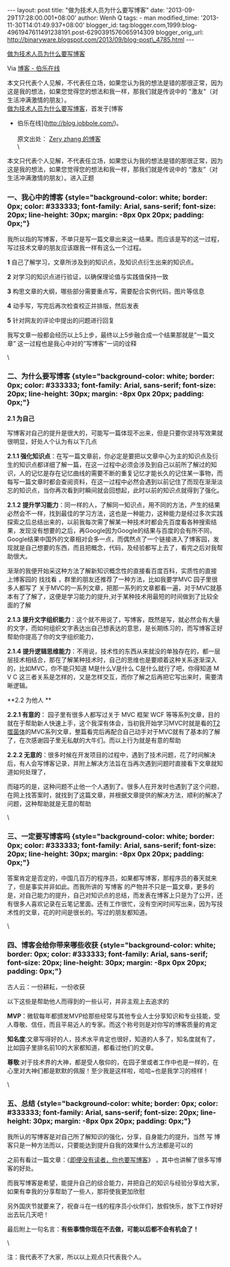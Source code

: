 --- layout: post title: "做为技术人员为什么要写博客" date:
'2013-09-29T17:28:00.001+08:00' author: Wenh Q tags: - man
modified\_time: '2013-11-30T14:01:49.937+08:00' blogger\_id:
tag:blogger.com,1999:blog-4961947611491238191.post-6290391576065914309
blogger\_orig\_url:
http://binaryware.blogspot.com/2013/09/blog-post\_4785.html ---

[做为技术人员为什么要写博客](http://blog.jobbole.com/48962/)

Via [博客 - 伯乐在线](http://blog.jobbole.com/)

本文只代表个人见解，不代表任立场，如果您认为我的想法是错的那很正常，因为这是我的想法，如果您觉得您的想法和我一样，那我们就是传说中的
"激友"（对生活冲满激情的朋友）。\
[做为技术人员为什么要写博客](http://blog.jobbole.com/48962/)，首发于[博客
- 伯乐在线](http://blog.jobbole.com/)。\
\
原文出处： [Zery zhang
的博客](http://www.cnblogs.com/zery/p/3343893.html)\
\

本文只代表个人见解，不代表任立场，如果您认为我的想法是错的那很正常，因为这是我的想法，如果您觉得您的想法和我一样，那我们就是传说中的
“激友”（对生活冲满激情的朋友）。进入正题

### 一、我心中的博客 {style="background-color: white; border: 0px; color: #333333; font-family: Arial, sans-serif; font-size: 20px; line-height: 30px; margin: -8px 0px 20px; padding: 0px;"}

我所以指的写博客，不单只是写一篇文章出来这一结果。而应该是写的这一过程，写过技术文章的朋友应该跟我一样有这么一个过程。

**1** 自己了解学习，文章所涉及到的知识点，及知识点衍生出来的知识点。

**2** 对学习的知识点进行验证，以确保理论值与实践值保持一致

**3** 构思文章的大纲，哪些部分需要重点写，需要配合实例代码，图片等信息

**4** 动手写，写完后再次检查校正并排版，然后发表

**5** 针对网友的评论中提出的问题进行回复

我写文章一般都会经历以上5上步，最终以上5步融合成一个结果那就是”一篇文章”
这一过程也是我心中对的”写博客”一词的诠释

\

### 二、为什么要写博客 {style="background-color: white; border: 0px; color: #333333; font-family: Arial, sans-serif; font-size: 20px; line-height: 30px; margin: -8px 0px 20px; padding: 0px;"}

**2.1 为自己**

写博客对自己的提升是很大的，可能写一篇体现不出来，但是只要你坚持写效果就很明显，好处人个认为有以下几点

**2.1.1 强化知识点**：在写一篇文章前，你必定是要把以文章中心为主的知识点及衍生的知识点都详细了解一篇，在这一过程中必须会涉及到自己以前所了解过的知识，人的记忆是存在记忆曲线的需要不断的重复记忆才能长久的记住某一事物，而每写一篇文章时都会查阅资料，在这一过程中必然会遇到以前记住了而现在渐渐淡忘的知识点，当你再次看到时瞬间就会回想起，此时以前的知识点就得到了强化。

**2.1.2** **提升学习能力**：同一样的人，了解同一知识点，用不同的方法，产生的结果必然会不一样，找到最佳的学习方法，这也是一种能力，这种能力是经过多次实践探索之后总结出来的，以前我每次需了解某一种技术时都会先百度看各种搜索结果，发现没有想要的之后，再Google因为Google的结果与百度的会有所不同，Google结果中国外的文章相对会多一点，而偶然点了一个链接进入了博客园，发现就是自己想要的东西，而且把概念，代码，及经验都写上去了，看完之后对我帮助很大。

渐渐的我便开始采这种方法了解新知识概念性的直接看百度百科，实质性的直接
上博客园的 找找看 ，群里的朋友还推荐了一种方法，比如我要学MVC
园子里很多人都写了
关于MVC的一系列文章，把那一系列的文章都看一遍，对于MVC就基本有了了解了，这便是学习能力的提升,对于某种技术用最短的时间做到了比较全面的了解

**2.1.3** **提升文字组织能力**：这个就不用说了，写博客，既然是写，就必然会有大量的文字，而如何组织文字表达出自己想表达的意思，是长期练习的，而写博客正好帮助你提高了你的文字组织能力，

**2.1.4** **提升逻辑思维能力**：不用说，技术性的东西从来就没的单独存在的，都一层层技术相结合，那在了解某种技术时，自己的思维也是要顺着这种关系逐渐深入的，比如MVC，你不能只知道
M是什么V是什么 C是什么就行了吧，你得知道 M V C
这三者关系是怎样的，又是怎样交互，而你了解之后再把它写出来时，需要清晰逻辑。

**2.2 为他人 **

**2.2.1 有意的**： 园子里有很多人都写过关于 MVC 框架 WCF
等等系列文章，目的就在于帮助新人快速上手，这个我深有体会，当初我开始学习MVC时就是看的[T2噬菌体](http://www.cnblogs.com/leoo2sk/)的MVC系列文章，整篇看完后再配合自己动手对于MVC就有了基本的了解了，在次感谢园子里无私献的大牛们。而以上行为就是有意的帮助

**2.2.2 无意的**：很多时候在开发项目的过程中，遇到了技术问题，花了时间解决后，有人会写博客记录，并附上解决方法旨在当再次遇到问题时直接看下文章就知道如何处理了，

而碰巧的是，这种问题不止他一个人遇到了。很多人在开发时也遇到了这个问题，在网上找答案时，就找到了这篇文章，并根据文章提供的解决方法，顺利的解决了问题，这种帮助就是无意的帮助

\

### 三、一定要写博客吗 {style="background-color: white; border: 0px; color: #333333; font-family: Arial, sans-serif; font-size: 20px; line-height: 30px; margin: -8px 0px 20px; padding: 0px;"}

答案肯定是否定的，中国几百万的程序员，如果都写博客，那程序员的春天就来了，但是事实并非如此。而我所讲的
写博客
的产物并不只是一篇文章，更多的是，对自己能力的提升，自己对知识点的总结，而发表在博客上只是为了公开，还有很多人喜欢记录在云笔记里面。还有工作很忙，没有空闲时间写出来，因为写技术性的文章，花的时间是很长的。写过的朋友都知道。

\

### 四、博客会给你带来哪些收获 {style="background-color: white; border: 0px; color: #333333; font-family: Arial, sans-serif; font-size: 20px; line-height: 30px; margin: -8px 0px 20px; padding: 0px;"}

古人云：一份耕耘，一份收获

以下这些是帮助他人而得到的一些认可，并非主观上去追求的

**MVP**：微软每年都颁发MVP给那些经常与其他专业人士分享知识和专业技能，受人尊敬、信任，而且平易近人的专家。而这个称号则是对你写的博客质量的肯定

**知名度**:文章写得好的人，技术水平肯定也很好，知道的人多了，知名度就有了，比如园子里排名前10的大家都知道，都看过他们的文章。

**尊敬**:对于技术界的大神，都是受人敬仰的，在园子里或者工作中也是一样的，在心里对大神们都是默默的佩服！至少我是这样啦，哈哈\~也是我学习的榜样！

\

### 五、总结 {style="background-color: white; border: 0px; color: #333333; font-family: Arial, sans-serif; font-size: 20px; line-height: 30px; margin: -8px 0px 20px; padding: 0px;"}

我所认的写博客是对自己所了解知识的强化，分享，自身能力的提升。当然 写
博客只是一种方法而以，只要能达到提升自我的效果什么方法都是可以的

之前有看过一篇文章：《[即便没有读者，你也要写博客](http://blog.jobbole.com/38258/)》 ，其中也讲解了很多写博客的好处。

而我写博客是希望，能提升自己的综合能力，并把自己的知识与经验分享给大家，如果有幸我的分享帮助了一些人，那将使我更加欣慰

另外国庆节就要来了，祝奋斗在一线的程序员小伙伴们，放假快乐，放下工作好好出去玩几天吧！

最后附上一句名言：**有些事情你现在不去做，可能以后都不会有机会了！**

\

注：我代表不了大家，所以以上观点只代表我个人。
